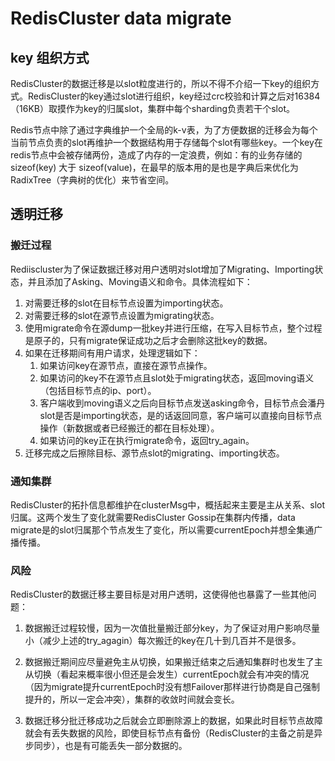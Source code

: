 # RedisCluster data migrate

## key 组织方式
RedisCluster的数据迁移是以slot粒度进行的，所以不得不介绍一下key的组织方式。RedisCluster的key通过slot进行组织，key经过crc校验和计算之后对16384（16KB）取摸作为key的归属slot，集群中每个sharding负责若干个slot。

Redis节点中除了通过字典维护一个全局的k-v表，为了方便数据的迁移会为每个当前节点负责的slot再维护一个数据结构用于存储每个slot有哪些key。一个key在redis节点中会被存储两份，造成了内存的一定浪费，例如：有的业务存储的sizeof(key) 大于 sizeof(value)，在最早的版本用的是也是字典后来优化为RadixTree（字典树的优化）来节省空间。

## 透明迁移

### 搬迁过程
Rediiscluster为了保证数据迁移对用户透明对slot增加了Migrating、Importing状态，并且添加了Asking、Moving语义和命令。具体流程如下：

1. 对需要迁移的slot在目标节点设置为importing状态。
2. 对需要迁移的slot在源节点设置为migrating状态。
3. 使用migrate命令在源dump一批key并进行压缩，在写入目标节点，整个过程是原子的，只有migrate保证成功之后才会删除这批key的数据。
4. 如果在迁移期间有用户请求，处理逻辑如下：
	1. 如果访问key在源节点，直接在源节点操作。
	2. 如果访问的key不在源节点且slot处于migrating状态，返回moving语义（包括目标节点的ip、port）。
	3. 客户端收到moving语义之后向目标节点发送asking命令，目标节点会潘丹slot是否是importing状态，是的话返回同意，客户端可以直接向目标节点操作（新数据或者已经搬迁的都在目标处理）。
	4. 如果访问的key正在执行migrate命令，返回try_again。
5. 迁移完成之后擦除目标、源节点slot的migrating、importing状态。

### 通知集群
RedisCluster的拓扑信息都维护在clusterMsg中，概括起来主要是主从关系、slot归属。这两个发生了变化就需要RedisCluster Gossip在集群内传播，data migrate是的slot归属那个节点发生了变化，所以需要currentEpoch并想全集通广播传播。

### 风险
RedisCluster的数据迁移主要目标是对用户透明，这使得他也暴露了一些其他问题：

1. 数据搬迁过程较慢，因为一次值批量搬迁部分key，为了保证对用户影响尽量小（减少上述的try_agagin）每次搬迁的key在几十到几百并不是很多。

2. 数据搬迁期间应尽量避免主从切换，如果搬迁结束之后通知集群时也发生了主从切换（看起来概率很小但还是会发生）currentEpoch就会有冲突的情况（因为migrate提升currentEpoch时没有想Failover那样进行协商是自己强制提升的，所以一定会冲突），集群的收敛时间就会变长。

3. 数据迁移分批迁移成功之后就会立即删除源上的数据，如果此时目标节点故障就会有丢失数据的风险，即使目标节点有备份（RedisCluster的主备之前是异步同步），也是有可能丢失一部分数据的。
